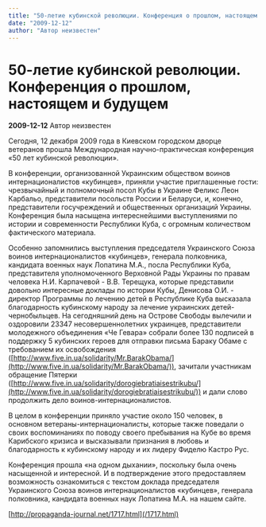 ```yaml
---
title: "50-летие кубинской революции. Конференция о прошлом, настоящем и будущем"
date: "2009-12-12"
author: "Автор неизвестен"
---
```


# 50-летие кубинской революции. Конференция о прошлом, настоящем и будущем

**2009-12-12** Автор неизвестен

Сегодня, 12 декабря 2009 года в Киевском городском дворце ветеранов прошла Международная научно-практическая конференция «50 лет кубинской революции».

В конференции, организованной Украинским обществом воинов интернационалистов «кубинцев», приняли участие приглашенные гости: чрезвычайный и полномочный посол Кубы в Украине Феликс Леон Карбальо, представители посольств России и Беларуси, и, конечно, представители госучреждений и общественных организаций Украины. Конференция была насыщена интереснейшими выступлениями по истории и современности Республики Куба, с огромным количеством фактического материала.

Особенно запомнились выступления председателя Украинского Союза воинов интернационалистов «кубинцев», генерала полковника, кандидата военных наук Лопатина М.А., посла Республики Куба, представителя уполномоченного Верховной Рады Украины по правам человека Н.И. Карпачевой - В.В. Терещука, которые представили довольно интересные доклады по истории Кубы, Денисова О.И. - директор Программы по лечению детей в Республике Куба высказала благодарность кубинскому народу за лечение украинских детей-чернобыльцев. На сегодняшний день на Острове Свободы вылечили и оздоровили 23347 несовершеннолетних украинцев, представители молодежного объединения «Че Гевара» собрали более 130 подписей в поддержку 5 кубинских героев для отправки письма Бараку Обаме с требованием их освобождения ([http://www.five.in.ua/solidarity/Mr.BarakObama/](http://www.five.in.ua/solidarity/Mr.BarakObama/)), зачитали участникам обращение Пятерки ([http://www.five.in.ua/solidarity/dorogiebratiaisestrikubu/](http://www.five.in.ua/solidarity/dorogiebratiaisestrikubu/)) и дали слово продолжить дело воинов-интернационалистов.

В целом в конференции приняло участие около 150 человек, в основном ветераны-интернационалисты, которые также поведали о своих воспоминаниях по поводу своего пребывания на Кубе во время Карибского кризиса и высказывали признания в любовь и благодарность к кубинскому народу и их лидеру Фиделю Кастро Рус.

Конференция прошла «на одном дыхании», поскольку была очень насыщенной и интересной. И в подтверждение этого предоставляем возможность ознакомиться с текстом доклада председателя Украинского Союза воинов интернационалистов «кубинцев», генерала полковника, кандидата военных наук Лопатина М.А. на нашем сайте.

[http://propaganda-journal.net/1717.html](/1717.html)